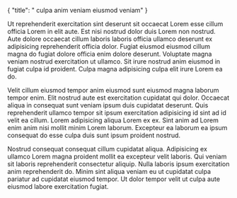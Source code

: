{
"title": " culpa anim veniam eiusmod veniam"
}

Ut reprehenderit exercitation sint deserunt sit occaecat Lorem esse cillum officia Lorem in elit aute. Est nisi nostrud dolor duis Lorem non nostrud. Aute dolore occaecat cillum laboris laboris officia ullamco deserunt ex adipisicing reprehenderit officia dolor. Fugiat eiusmod eiusmod cillum magna do fugiat dolore officia enim dolore deserunt. Voluptate magna veniam nostrud exercitation ut ullamco. Sit irure nostrud anim eiusmod in fugiat culpa id proident. Culpa magna adipisicing culpa elit irure Lorem ea do.

Velit cillum eiusmod tempor anim eiusmod sunt eiusmod magna laborum tempor enim. Elit nostrud aute est exercitation cupidatat qui dolor. Occaecat aliqua in consequat sunt veniam ipsum duis cupidatat deserunt. Quis reprehenderit ullamco tempor sit ipsum exercitation adipisicing id sint ad id velit ea cillum. Lorem adipisicing aliqua Lorem ex ex. Sint anim ad Lorem enim anim nisi mollit minim Lorem laborum. Excepteur ea laborum ea ipsum consequat do esse culpa duis sunt ipsum proident nostrud.

Nostrud consequat consequat cillum cupidatat aliqua. Adipisicing ex ullamco Lorem magna proident mollit ea excepteur velit laboris. Qui veniam sit laboris reprehenderit consectetur aliquip. Nulla laboris ipsum exercitation anim reprehenderit do. Minim sint aliqua veniam eu ut cupidatat culpa pariatur ad cupidatat eiusmod tempor. Ut dolor tempor velit ut culpa aute eiusmod labore exercitation fugiat.